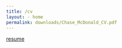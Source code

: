 ```yaml
---
title: /cv
layout: - home
permalink: downloads/Chase_McDonald_CV.pdf
---
```


<a href="download/Chase_McDonald_CV.pdf">resume</a>
